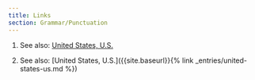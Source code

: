 ```yaml
---
title: Links
section: Grammar/Punctuation
---
```


1. See also: [United States, U.S.]({{site.baseurl}}/entries/united-staates-us/)

2. See also: [United States, U.S.]({{site.baseurl}}{% link _entries/united-states-us.md %})